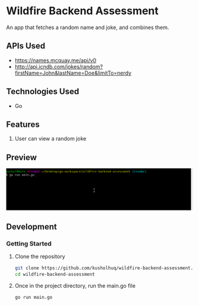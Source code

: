 # Wildfire Backend Assessment
An app that fetches a random name and joke, and combines them.

## APIs Used

  - https://names.mcquay.me/api/v0
  - http://api.icndb.com/jokes/random?firstName=John&lastName=Doe&limitTo=nerdy
## Technologies Used

  - Go


  ## Features
 1. User can view a random joke

## Preview
 <img src="./assets/joke-preview.gif">

 ## Development

 ### Getting Started
 1. Clone the repository
    ``` bash
    git clone https://github.com/kusholhuq/wildfire-backend-assessment.git
    cd wildfire-backend-assessment
    ```
 1. Once in the project directory, run the main.go file
    ``` bash
    go run main.go
    ```
